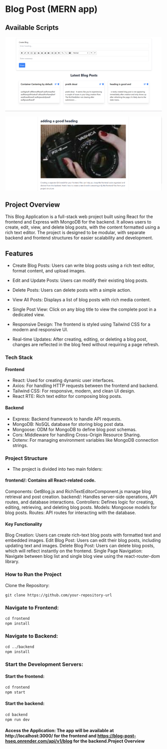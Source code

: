 # Blog Post (MERN app)

## Available Scripts

![project images](Screenshot_6.png)

![project images](Screenshot_7.png)

## Project Overview

This Blog Application is a full-stack web project built using React for the frontend and Express with MongoDB for the backend. It allows users to create, edit, view, and delete blog posts, with the content formatted using a rich text editor. The project is designed to be modular, with separate backend and frontend structures for easier scalability and development.

## Features

- Create Blog Posts: Users can write blog posts using a rich text editor, format content, and upload images.

- Edit and Update Posts: Users can modify their existing blog posts.
- Delete Posts: Users can delete posts with a simple action.
- View All Posts: Displays a list of blog posts with rich media content.
- Single Post View: Click on any blog title to view the complete post in a dedicated view.
- Responsive Design: The frontend is styled using Tailwind CSS for a modern and responsive UI.
- Real-time Updates: After creating, editing, or deleting a blog post, changes are reflected in the blog feed without requiring a page refresh.

### Tech Stack

#### Frontend

- React: Used for creating dynamic user interfaces.
- Axios: For handling HTTP requests between the frontend and backend.
- Tailwind CSS: For responsive, modern, and clean UI design.
- React RTE: Rich text editor for composing blog posts.

#### Backend

- Express: Backend framework to handle API requests.
- MongoDB: NoSQL database for storing blog post data.
- Mongoose: ODM for MongoDB to define blog post schemas.
- Cors: Middleware for handling Cross-Origin Resource Sharing.
- Dotenv: For managing environment variables like MongoDB connection strings.

### Project Structure

- The project is divided into two main folders:

#### frontend/: Contains all React-related code.

Components: GetBlog.js and RichTextEditorComponent.js manage blog retrieval and post creation.
backend/: Handles server-side operations, API routes, and database interactions.
Controllers: Defines logic for creating, editing, retrieving, and deleting blog posts.
Models: Mongoose models for blog posts.
Routes: API routes for interacting with the database.

#### Key Functionality

Blog Creation: Users can create rich-text blog posts with formatted text and embedded images.
Edit Blog Post: Users can edit their blog posts, including updating text and images.
Delete Blog Post: Users can delete blog posts, which will reflect instantly on the frontend.
Single Page Navigation: Navigate between blog list and single blog view using the react-router-dom library.

### How to Run the Project

Clone the Repository:

```
git clone https://github.com/your-repository-url
```

### Navigate to Frontend:

```
cd frontend
npm install
```

### Navigate to Backend:

```
cd ../backend
npm install
```

### Start the Development Servers:

#### Start the frontend:
```
cd frontend
npm start
```

#### Start the backend:
```
cd backend
npm run dev
```
#### Access the Application: The app will be available at http://localhost:3000/ for the frontend and https://blog-post-hseq.onrender.com/api/v1/blog for the backend.Project Overview

